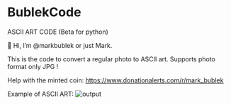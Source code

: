 # BublekCode
ASCII ART CODE (Beta for python)

👋 Hi, I’m @markbublek or just Mark.

This is the code to convert a regular photo to ASCII art. 
Supports photo format only JPG !


Help with the minted coin: https://www.donationalerts.com/r/mark_bublek

Example of ASCII ART: ![output](https://user-images.githubusercontent.com/76229334/112767952-2a6ce700-9022-11eb-9b79-6122f1c48d58.png)
